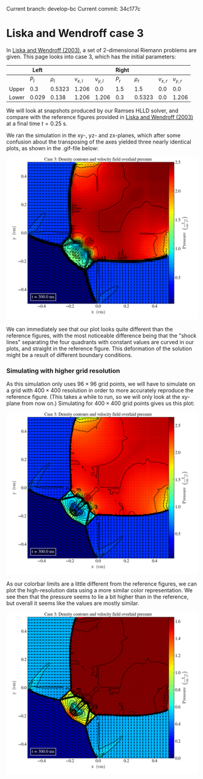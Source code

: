 <script type="text/javascript"
  src="https://cdnjs.cloudflare.com/ajax/libs/mathjax/2.7.0/MathJax.js?config=TeX-AMS_CHTML">
</script>
<script type="text/x-mathjax-config">
  MathJax.Hub.Config({
    tex2jax: {
      inlineMath: [['$','$'], ['\\(','\\)']],
      processEscapes: true},
      jax: ["input/TeX","input/MathML","input/AsciiMath","output/CommonHTML"],
      extensions: ["tex2jax.js","mml2jax.js","asciimath2jax.js","MathMenu.js","MathZoom.js","AssistiveMML.js", "[Contrib]/a11y/accessibility-menu.js"],
      TeX: {
      extensions: ["AMSmath.js","AMSsymbols.js","noErrors.js","noUndefined.js"],
      equationNumbers: {
      autoNumber: "AMS"
      }
    }
  });
</script>

Current branch: develop-bc </b>
Current commit: 34c177c

# Liska and Wendroff case 3

In [Liska and Wendroff (2003)](https://rsaa.anu.edu.au/files/liska_wendroff_2003.pdf), a set of 2-dimensional Riemann problems are given. This page looks into case 3, which has the initial parameters: 

|       	| Left  	|          	|           	|           	| Right 	|          	|           	|           	|
|-------	|-------	|----------	|-----------	|-----------	|-------	|----------	|-----------	|-----------	|
|       	| $P_l$ 	| $\rho_l$ 	| $v_{x,l}$ 	| $v_{y,l}$ 	| $P_r$ 	| $\rho_r$ 	| $v_{x,r}$ 	| $v_{y,r}$ 	|
| Upper 	| 0.3   	| 0.5323   	| 1.206     	| 0.0       	| 1.5   	| 1.5      	| 0.0       	| 0.0       	|
| Lower 	| 0.029 	| 0.138    	| 1.206     	| 1.206     	| 0.3   	| 0.5323   	| 0.0       	| 1.206     	|

We will look at snapshots produced by our Ramses HLLD solver, and compare with the reference figures provided in [Liska and Wendroff (2003)](https://rsaa.anu.edu.au/files/liska_wendroff_2003.pdf) at a final time $t=0.25$ s.

We ran the simulation in the xy-, yz- and zx-planes, which after some confusion about the transposing of the axes yielded three nearly identical plots, as shown in the .gif-file below: 

![gif of lw case 3](images/case3/case3.gif)

We can immediately see that our plot looks quite different than the reference figures, with the most noticeable difference being that the "shock lines" separating the four quadrants with constant values are curved in our plots, and straight in the reference figure. 
This deformation of the solution might be a result of different boundary conditions. 

### Simulating with higher grid resolution

As this simulation only uses $96 \times 96$ grid points, we will have to simulate on a grid with $400 \times 400$ resolution in order to more accurately reproduce the reference figure. 
(This takes a while to run, so we will only look at the xy-plane from now on.)
Simulating for $400 \times 400$ grid points gives us this plot: 

![high res case 3](images/case3/high_res_case3.png)

As our colorbar limits are a little different from the reference figures, we can plot the high-resolution data using a more similar color representation.
We see then that the pressure seems to lie a bit higher than in the reference, but overall it seems like the values are mostly similar. 

![case 3 with correct colorbar](images/case3/case3_colorbar.png)
